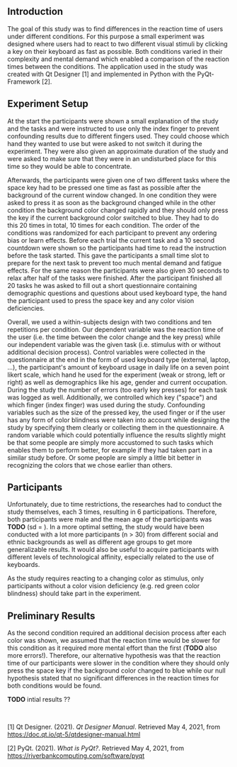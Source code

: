 ## Introduction

The goal of this study was to find differences in the reaction time of users under different conditions. For this purpose a small experiment was designed where users had to react to two different visual stimuli by clicking a key on their keyboard as fast as possible. Both conditions varied in their complexity and mental demand which enabled a comparison of the reaction times between the conditions. The application used in the study was created with Qt Designer [1] and implemented in Python with the PyQt-Framework [2].



## Experiment Setup

At the start the participants were shown a small explanation of the study and the tasks and were instructed to use only the index finger to prevent confounding results due to different fingers used. They could choose which hand they wanted to use but were asked to not switch it during the experiment. They were also given an approximate duration of the study and were asked to make sure that they were in an undisturbed place for this time so they would be able to concentrate.

Afterwards, the participants were given one of two different tasks where the space key had to be pressed one time as fast as possible after the background of the current window changed. In one condition they were asked to press it as soon as the background changed while in the other condition the background color changed rapidly and they should only press the key if the current background color switched to blue. They had to do this 20 times in total, 10 times for each condition. The order of the conditions was randomized for each participant to prevent any ordering bias or learn effects. Before each trial the current task and a 10 second countdown were shown so the participants had time to read the instruction before the task started. This gave the participants a small time slot to prepare for the next task to prevent too much mental demand and fatigue effects. For the same reason the participants were also given 30 seconds to relax after half of the tasks were finished. After the participant finished all 20 tasks he was asked to fill out a short questionnaire containing demographic questions and questions about used keyboard type, the hand the participant used to press the space key and any color vision deficiencies.

Overall, we used a within-subjects design with two conditions and ten repetitions per condition. Our dependent variable was the reaction time of the user (i.e. the time between the color change and the key press) while our independent variable was the given task (i.e. stimulus with or without additional decision process). Control variables were collected in the questionnaire at the end in the form of used keyboard type (external, laptop, ...), the participant's amount of keyboard usage in daily life on a seven point likert scale, which hand he used for the experiment (weak or strong, left or right) as well as demographics like his age, gender and current occupation. During the study the number of errors (too early key presses) for each task was logged as well. Additionally, we controlled which key ("space") and which finger (index finger) was used during the study. Confounding variables such as the size of the pressed key, the used finger or if the user has any form of color blindness were taken into account while designing the study by specifying them clearly or collecting them in the questionnaire. A random variable which could potentially influence the results slightly might be that some people are simply more accustomed to such tasks which enables them to perform better, for example if they had taken part in a similar study before. Or some people are simply a little bit better in recognizing the colors that we chose earlier than others.



## Participants

Unfortunately, due to time restrictions, the researches had to conduct the study themselves, each 3 times, resulting in 6 participations. Therefore, both participants were male and the mean age of the participants was **TODO** (sd = ). In a more optimal setting, the study would have been conducted with a lot more participants (n > 30) from different social and ethnic backgrounds as well as different age groups to get more generalizable results. It would also be useful to acquire participants with different levels of technological affinity, especially related to the use of keyboards.

As the study requires reacting to a changing color as stimulus, only participants without a color vision deficiency (e.g. red green color blindness) should take part in the experiment.



## Preliminary Results

As the second condition required an additional decision process after each color was shown, we assumed that the reaction time would be slower for this condition as it required more mental effort than the first (**TODO** also more errors!). Therefore, our alternative hypothesis was that the reaction time of our participants were slower in the condition where they should only press the space key if the background color changed to blue while our null hypothesis stated that no significant differences in the reaction times for both conditions would be found.

**TODO** intial results ??



<br>

[1] Qt Designer. (2021). *Qt Designer Manual*. Retrieved May 4, 2021, from https://doc.qt.io/qt-5/qtdesigner-manual.html

[2] PyQt. (2021). *What is PyQt?*. Retrieved May 4, 2021, from https://riverbankcomputing.com/software/pyqt
